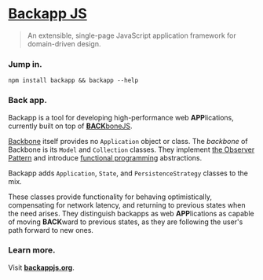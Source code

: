 [Backapp JS](http://backbonejs.org)
==========================

> An extensible, single-page JavaScript application framework for domain-driven design.

### Jump in. ###

`npm install backapp && backapp --help`

### Back app. ###

Backapp is a tool for developing high-performance web **APP**lications, currently built on top of [**BACK**boneJS](http://backbonejs.org).

[Backbone](http://backbonejs.org) itself provides no `Application` object or class. The *backbone* of Backbone is its `Model` and `Collection` classes. They implement [the Observer Pattern](http://en.wikipedia.org/wiki/Observer_pattern) and introduce [functional programming](http://en.wikipedia.org/wiki/Functional_programming) abstractions.

Backapp adds `Application`, `State`, and `PersistenceStrategy` classes to the mix.

These classes provide functionality for behaving optimistically, compensating for network latency, and returning to previous states when the need arises. They distinguish backapps as web **APP**lications as capable of moving **BACK**ward to previous states, as they are following the user's path forward to new ones.

### Learn more. ###
Visit **[backappjs.org](http://backappjs.org)**.
